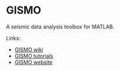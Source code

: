 # GISMO
A seismic data analysis toolbox for MATLAB. 

Links:
<ul>
<li><a href="http://github.com/giseislab/gismotools/wiki/">GISMO wiki</a></li>
<li><a href="http://github.com/giseislab/gismotools/wiki/Tutorials">GISMO tutorials</a></li>
<li><a href="http://geoscience-community-codes.github.io/GISMO/">GISMO website</a></li>
</ul>

